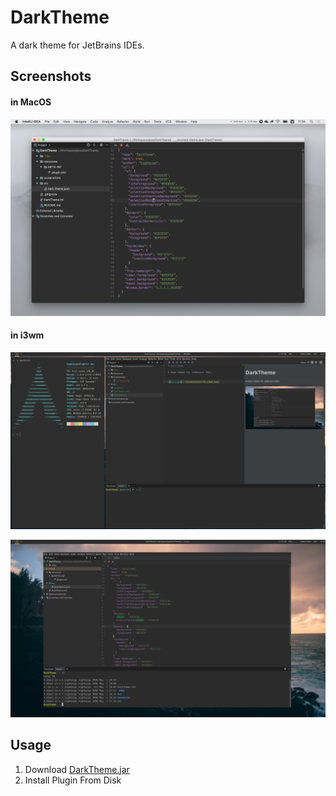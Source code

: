 # DarkTheme

A dark theme for JetBrains IDEs.

## Screenshots

#### in MacOS

![in_i3wm](screenshots/in_macOS.png)

#### in i3wm

![in_i3wm](screenshots/in_i3wm_1.png)

![in_i3wm](screenshots/in_i3wm_2.png)

## Usage

1. Download [DarkTheme.jar](https://github.com/eightpigs/DarkTheme/releases/download/v0.1/DarkTheme.jar)
2. Install Plugin From Disk